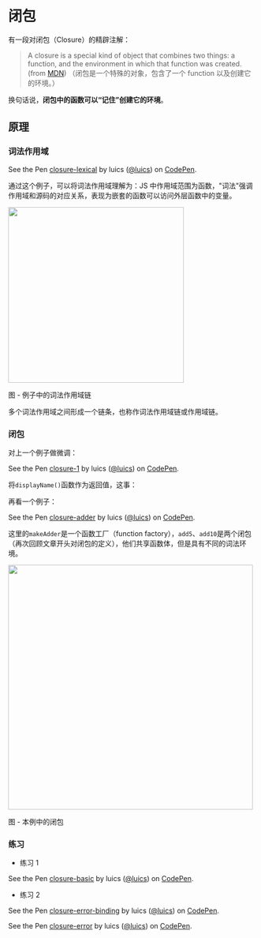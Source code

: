 # 闭包

有一段对闭包（Closure）的精辟注解：

> A closure is a special kind of object that combines two things: a function, and the environment in which that function was created.  (from [MDN](https://developer.mozilla.org/en-US/docs/Web/JavaScript/Closures#Closure))
> （闭包是一个特殊的对象，包含了一个 function 以及创建它的环境。）

换句话说，**闭包中的函数可以“记住”创建它的环境**。

## 原理

### 词法作用域

<p data-height="300" data-theme-id="0" data-slug-hash="qjWLeW" data-default-tab="js,result" data-user="luics" data-embed-version="2" data-pen-title="closure-lexical" class="codepen">See the Pen <a href="https://codepen.io/luics/pen/qjWLeW/">closure-lexical</a> by luics (<a href="https://codepen.io/luics">@luics</a>) on <a href="https://codepen.io">CodePen</a>.</p>
<script async src="https://production-assets.codepen.io/assets/embed/ei.js"></script>

通过这个例子，可以将词法作用域理解为：JS 中作用域范围为函数，"词法"强调作用域和源码的对应关系，表现为嵌套的函数可以访问外层函数中的变量。

<img src="http://ww4.sinaimg.cn/large/006tNc79ly1g3o37fyinoj30nw05sdge.jpg" width="356">  

图 - 例子中的词法作用域链 

多个词法作用域之间形成一个链条，也称作词法作用域链或作用域链。

### 闭包


对上一个例子做微调：

<p data-height="360" data-theme-id="0" data-slug-hash="LNKVLR" data-default-tab="js,result" data-user="luics" data-embed-version="2" class="codepen">See the Pen <a href="http://codepen.io/luics/pen/LNKVLR/">closure-1</a> by luics (<a href="http://codepen.io/luics">@luics</a>) on <a href="http://codepen.io">CodePen</a>.</p>
<script async src="//assets.codepen.io/assets/embed/ei.js"></script>

将`displayName()`函数作为返回值，这事：


再看一个例子：

<p data-height="360" data-theme-id="0" data-slug-hash="KqPbRy" data-default-tab="js" data-user="luics" data-embed-version="2" data-pen-title="closure-adder" class="codepen">See the Pen <a href="https://codepen.io/luics/pen/KqPbRy/">closure-adder</a> by luics (<a href="https://codepen.io/luics">@luics</a>) on <a href="https://codepen.io">CodePen</a>.</p>
<script async src="https://production-assets.codepen.io/assets/embed/ei.js"></script>

这里的`makeAdder`是一个函数工厂（function factory），`add5`、`add10`是两个闭包（再次回顾文章开头对闭包的定义），他们共享函数体，但是具有不同的词法环境。

<img src="http://ww3.sinaimg.cn/large/006tNc79ly1g3o37m1dzrj30nk0a4t9m.jpg" width="496">  

图 - 本例中的闭包

### 练习

* 练习 1

<p data-height="400" data-theme-id="0" data-slug-hash="jqjoBv" data-default-tab="js" data-user="luics" data-embed-version="2" class="codepen">See the Pen <a href="http://codepen.io/luics/pen/jqjoBv/">closure-basic</a> by luics (<a href="http://codepen.io/luics">@luics</a>) on <a href="http://codepen.io">CodePen</a>.</p>
<script async src="//assets.codepen.io/assets/embed/ei.js"></script>

* 练习 2

<p data-height="300" data-theme-id="0" data-slug-hash="MogLEx" data-default-tab="js,result" data-user="luics" data-embed-version="2" data-pen-title="closure-error-binding" class="codepen">See the Pen <a href="https://codepen.io/luics/pen/MogLEx/">closure-error-binding</a> by luics (<a href="https://codepen.io/luics">@luics</a>) on <a href="https://codepen.io">CodePen</a>.</p>
<script async src="https://production-assets.codepen.io/assets/embed/ei.js"></script>

<p data-height="340" data-theme-id="0" data-slug-hash="KzjLvr" data-default-tab="js,result" data-user="luics" data-embed-version="2" class="codepen">See the Pen <a href="http://codepen.io/luics/pen/KzjLvr/">closure-error</a> by luics (<a href="http://codepen.io/luics">@luics</a>) on <a href="http://codepen.io">CodePen</a>.</p>
<script async src="//assets.codepen.io/assets/embed/ei.js"></script>



<!--
TODO ES6 解释
 
http://ryanmorr.com/understanding-scope-and-context-in-javascript/
https://johnresig.com/apps/learn/#53
## 应用

### 私有成员

### 模块
-->